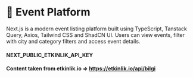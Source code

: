 # 🎉 Event Platform

Next.js is a modern event listing platform built using TypeScript, Tanstack Query, Axios, Tailwind CSS and ShadCN UI. Users can view events, filter with city and category filters and access event details.


#### NEXT_PUBLIC_ETKINLIK_API_KEY

#### Content taken from etkinlik.io   => https://etkinlik.io/api/bilgi
